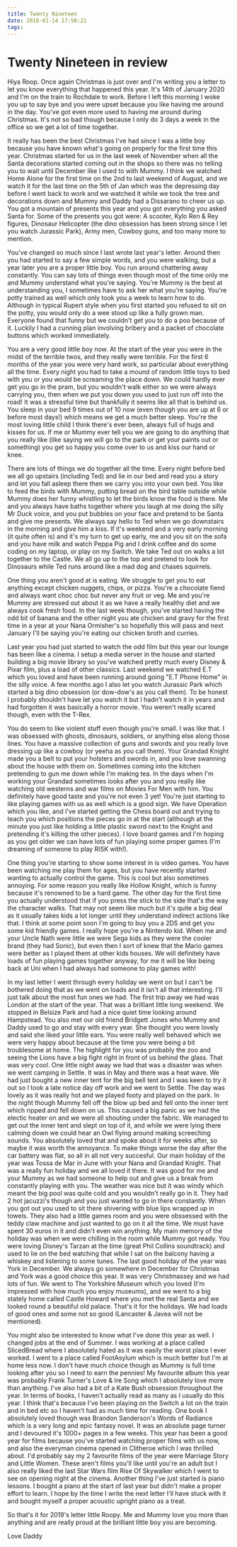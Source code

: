 ```yaml
---
title: Twenty Nineteen
date: 2018-01-14 17:58:21
tags:
---
```


# Twenty Nineteen in review

Hiya Roop. Once again Christmas is just over and I'm writing you a letter to let you know everything that happened this year. It's 14th of January 2020 and I'm on the train to Rochdale to work. Before I left this morning I woke you up to say bye and you were upset because you like having me around in the day. You've got even more used to having me around during Christmas. It's not so bad though because I only do 3 days a week in the office so we get a lot of time together.

It really has been the best Christmas I've had since I was a little boy because you have known what's going on properly for the first time this year. Christmas started for us in the last week of November when all the Santa decorations started coming out in the shops so there was no telling you to wait until December like I used to with Mummy. I think we watched Home Alone for the first time on the 2nd to last weekend of August, and we watch it for the last time on the 5th of Jan which was the depressing day before I went back to work and we watched it while we took the tree and decorations down and Mummy and Daddy had a Dissarano to cheer us up. You got a mountain of presents this year and you got everything you asked Santa for. Some of the presents you got were: A scooter, Kylo Ren & Rey figures, Dinosaur Helicopter (the dino obsession has been strong since I let you watch Jurassic Park), Army men, Cowboy guns, and too many more to mention.

You've changed so much since I last wrote last year's letter. Around then you had started to say a few simple words, and you were walking, but a year later you are a proper little boy. You run around chattering away constantly. You can say lots of things even though most of the time only me and Mummy understand what you're saying. You're Mummy is the best at understanding you, I sometimes have to ask her what you're saying. You're potty trained as well which only took you a week to learn how to do. Although in typical Rupert style when you first started you refused to sit on the potty, you would only do a wee stood up like a fully grown man. Everyone found that funny but we couldn't get you to do a poo because of it. Luckily I had a cunning plan involving bribery and a packet of chocolate buttons which worked immediately.

You are a very good little boy now. At the start of the year you were in the midst of the terrible twos, and they really were terrible. For the first 6 months of the year you were very hard work, so particular about everything all the time. Every night you had to take a mound of random little toys to bed with you or you would be screaming the place down. We could hardly ever get you go in the pram, but you wouldn't walk either so we were always carrying you, then when we put you down you used to just run off into the road! It was a stressful time but thankfully it seems like all that is behind us. You sleep in your bed 9 times out of 10 now (even though you are up at 6 or before most days!) which means we get a much better sleep. You're the most loving little child I think there's ever been, always full of hugs and kisses for us. If me or Mummy ever tell you we are going to do anything that you really like (like saying we will go to the park or get your paints out or something) you get so happy you come over to us and kiss our hand or knee.

There are lots of things we do together all the time. Every night before bed we all go upstairs (including Ted) and lie in our bed and read you a story and let you fall asleep there then we carry you into your own bed. You like to feed the birds with Mummy, putting bread on the bird table outside while Mummy does her funny whistling to let the birds know the food is there. Me and you always have baths together where you laugh at me doing the silly Mr Duck voice, and you put bubbles on your face and pretend to be Santa and give me presents. We always say hello to Ted when we go downstairs in the morning and give him a kiss. If it's weekend and a very early morning (it quite often is) and it's my turn to get up early, me and you sit on the sofa and you have milk and watch Peppa Pig and I drink coffee and do some coding on my laptop, or play on my Switch. We take Ted out on walks a lot together to the Castle. We all go up to the top and pretend to look for Dinosaurs while Ted runs around like a mad dog and chases squirrels.

One thing you aren't good at is eating. We struggle to get you to eat anything except chicken nuggets, chips, or pizza. You're a chocolate fiend and always want choc choc but never any fruit or veg. Me and you're Mummy are stressed out about it as we have a really healthy diet and we always cook fresh food. In the last week though, you've started having the odd bit of banana and the other night you ate chicken and gravy for the first time in a year at your Nana Ormisher's so hopefully this will pass and next January I'll be saying you're eating our chicken broth and curries.

Last year you had just started to watch the odd film but this year our lounge has been like a cinema. I setup a media server in the house and started building a big movie library so you've watched pretty much every Disney & Pixar film, plus a load of other classics. Last weekend we watched E.T which you loved and have been running around going "E.T Phone Home" in the silly voice. A few months ago I also let you watch Jurassic Park which started a big dino obsession (or dow-dow's as you call them). To be honest I probably shouldn't have let you watch it but I hadn't watch it in years and had forgotten it was basically a horror movie. You weren't really scared though, even with the T-Rex.

You do seem to like violent stuff even though you're small. I was like that. I was obsessed with ghosts, dinosaurs, soldiers, or anything else along those lines. You have a massive collection of guns and swords and you really love dressing up like a cowboy (or yeeha as you call them). Your Grandad Knight made you a belt to put your holsters and swords in, and you love swanning about the house with them on. Sometimes coming into the kitchen pretending to gun me down while I'm making tea. In the days when I'm working your Grandad sometimes looks after you and you really like watching old westerns and war films on Movies For Men with him. You definitely have good taste and you're not even 3 yet! You're just starting to like playing games with us as well which is a good sign. We have Operation which you like, and I've started getting the Chess board out and trying to teach you which positions the pieces go in at the start (although at the minute you just like holding a little plastic sword next to the Knight and pretending it's killing the other pieces). I love board games and I'm hoping as you get older we can have lots of fun playing some proper games (I'm dreaming of someone to play RISK with!).

One thing you're starting to show some interest in is video games. You have been watching me play them for ages, but you have recently started wanting to actually control the game. This is cool but also sometimes annoying. For some reason you really like Hollow Knight, which is funny because it's renowned to be a hard game. The other day for the first time you actually understood that if you press the stick to the side that's the way the character walks. That may not seem like much but it's quite a big deal as it usually takes kids a lot longer until they understand indirect actions like that. I think at some point soon I'm going to buy you a 2DS and get you some kid friendly games. I really hope you're a Nintendo kid. When me and your Uncle Nath were little we were Sega kids as they were the cooler brand (they had Sonic), but even then I sort of knew that the Mario games were better as I played them at other kids houses. We will definitely have loads of fun playing games together anyway, for me it will be like being back at Uni when I had always had someone to play games with!

In my last letter I went through every holiday we went on but I can't be bothered doing that as we went on loads and it isn't all that interesting. I'll just talk about the most fun ones we had. The first trip away we had was London at the start of the year. That was a brilliant little long weekend. We stopped in Belsize Park and had a nice quiet time looking around Hampstead. You also met our old friend Bridgett Jones who Mummy and Daddy used to go and stay with every year. She thought you were lovely and said she liked your little ears. You were really well behaved which we were very happy about because at the time you were being a bit troublesome at home. The highlight for you was probably the zoo and seeing the Lions have a big fight right in front of us behind the glass. That was very cool. One little night away we had that was a disaster was when we went camping in Settle. It was in May and there was a heat wave. We had just bought a new inner tent for the big bell tent and I was keen to try it out so I took a late notice day off work and we went to Settle. The day was lovely as it was really hot and we played footy and played on the park. In the night though Mummy fell off the blow up bed and fell onto the inner tent which ripped and fell down on us. This caused a big panic as we had the electic heater on and we were all shouting under the fabric. We managed to get out the inner tent and slept on top of it, and while we were lying there calming down we could hear an Owl flying around making screeching sounds. You absolutely loved that and spoke about it for weeks after, so maybe it was worth the annoyance. To make things worse the day after the car battery was flat, so all in all not very succesful. Our main holiday of the year was Tossa de Mar in June with your Nana and Grandad Knight. That was a really fun holiday and we all loved it there. It was good for me and your Mummy as we had someone to help out and give us a break from constantly playing with you. The weather was nice but it was windy which meant the big pool was quite cold and you wouldn't really go in it. They had 2 hot jacuzzi's though and you just wanted to go in there constantly. When you got out you used to sit there shivering with blue lips wrapped up in towels. They also had a little games room and you were obssessed with the teddy claw machine and just wanted to go on it all the time. We must have spent 30 euros in it and didn't even win anything. My main memory of the holiday was when we were chilling in the room while Mummy got ready. You were loving Disney's Tarzan at the time (great Phil Collins soundtrack) and used to lie on the bed watching that while I sat on the balcony having a whiskey and listening to some tunes. The last good holiday of the year was York in December. We always go somewhere in December for Christmas and York was a good choice this year. It was very Christmassey and we had lots of fun. We went to The Yorkshire Museum which you loved (I'm impressed with how much you enjoy museums), and we went to a big stately home called Castle Howard where you met the real Santa and we looked round a beautiful old palace. That's it for the holidays. We had loads of good ones and some not so good (Lancaster & Javea will not be mentioned).

You might also be interested to know what I've done this year as well. I changed jobs at the end of Summer. I was working at a place called SlicedBread where I absolutely hated as it was easily the worst place I ever worked. I went to a place called FootAsylum which is much better but I'm at home less now. I don't have much choice though as Mummy is full time looking after you so I need to earn the pennies! My favourite album this year was probably Frank Turner's Love & Ire Song which I absolutely love more than anything. I've also had a bit of a Kate Bush obsession throughout the year. In terms of books, I haven't actually read as many as I usually do this year. I think that's because I've been playing on the Switch a lot on the train and in bed etc so I haven't had as much time for reading. One book I absolutely loved though was Brandon Sanderson's Words of Radiance which is a very long and epic fantasy novel. It was an absolute page turner and I devoured it's 1000+ pages in a few weeks. This year has been a good year for films because you've started watching proper films with us now, and also the everyman cinema opened in Clitheroe which I was thrilled about. I'd probably say my 2 favourite films of the year were Marriage Story and Little Women. These aren't films you'll like until you're an adult but I also really liked the last Star Wars film Rise Of Skywalker which I went to see on opening night at the cinema. Another thing I've just started is piano lessons. I bought a piano at the start of last year but didn't make a proper effort to learn. I hope by the time I write the next letter I'll have stuck with it and bought myself a proper acoustic upright piano as a treat.

So that's it for 2019's letter little Roopy. Me and Mummy love you more than anything and are really proud at the brilliant little boy you are becoming.

Love Daddy
